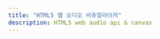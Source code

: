 ```yaml
---
title: "HTML5 웹 오디오 비쥬얼라이저"
description: HTML5 web audio api & canvas
---
```




[w3c audio api]: https://www.w3.org/TR/webaudio/
[w3c canvas api]: https://www.w3.org/TR/2dcontext/
[w3schools canvas]: http://www.w3schools.com/tags/ref_canvas.asp
[w3schools audio]: http://www.w3schools.com/tags/ref_av_dom.asp
[Soundcloud visualizer]: http://www.michaelbromley.co.uk/experiments/soundcloud-vis/#snooplion/snoop-lion-ft-miley-cyrus
[adive.in]: http://do.adive.in/music/
[simple audio visualisation]: http://codepen.io/soulwire/pen/Dscga
[wavesurfer.js]: http://wavesurfer-js.org/

[thequietplaceproject]: http://thequietplaceproject.com/thequietplace
[rainymood]: http://www.rainymood.com
[calm]: http://www.calm.com/

